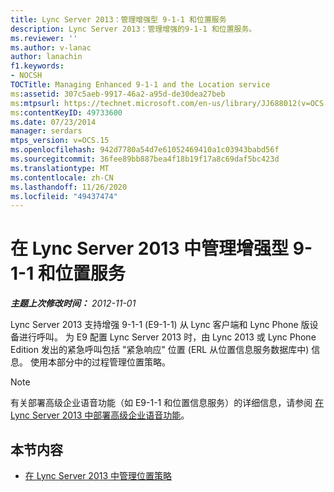 ```yaml
---
title: Lync Server 2013：管理增强型 9-1-1 和位置服务
description: Lync Server 2013：管理增强的9-1-1 和位置服务。
ms.reviewer: ''
ms.author: v-lanac
author: lanachin
f1.keywords:
- NOCSH
TOCTitle: Managing Enhanced 9-1-1 and the Location service
ms:assetid: 307c5aeb-9917-46a2-a95d-de30dea27beb
ms:mtpsurl: https://technet.microsoft.com/en-us/library/JJ688012(v=OCS.15)
ms:contentKeyID: 49733600
ms.date: 07/23/2014
manager: serdars
mtps_version: v=OCS.15
ms.openlocfilehash: 942d7780a54d7e61052469410a1c03943babd56f
ms.sourcegitcommit: 36fee89bb887bea4f18b19f17a8c69daf5bc423d
ms.translationtype: MT
ms.contentlocale: zh-CN
ms.lasthandoff: 11/26/2020
ms.locfileid: "49437474"
---
```

# <a name="managing-enhanced-9-1-1-and-the-location-service-in-lync-server-2013"></a>在 Lync Server 2013 中管理增强型 9-1-1 和位置服务

<div data-xmlns="http://www.w3.org/1999/xhtml">

<div class="topic" data-xmlns="http://www.w3.org/1999/xhtml" data-msxsl="urn:schemas-microsoft-com:xslt" data-cs="https://msdn.microsoft.com/">

<div data-asp="https://msdn2.microsoft.com/asp">



</div>

<div id="mainSection">

<div id="mainBody">

<span> </span>

_**主题上次修改时间：** 2012-11-01_

Lync Server 2013 支持增强 9-1-1 (E9-1-1) 从 Lync 客户端和 Lync Phone 版设备进行呼叫。 为 E9 配置 Lync Server 2013 时，由 Lync 2013 或 Lync Phone Edition 发出的紧急呼叫包括 "紧急响应" 位置 (ERL 从位置信息服务数据库中) 信息。 使用本部分中的过程管理位置策略。

<div>


> [!NOTE]  
> 有关部署高级企业语音功能（如 E9-1-1 和位置信息服务）的详细信息，请参阅 <A href="lync-server-2013-deploying-advanced-enterprise-voice-features.md">在 Lync Server 2013 中部署高级企业语音功能</A>。



</div>

<div>

## <a name="in-this-section"></a>本节内容

  - [在 Lync Server 2013 中管理位置策略](lync-server-2013-managing-location-policy.md)

</div>

</div>

<span> </span>

</div>

</div>

</div>

